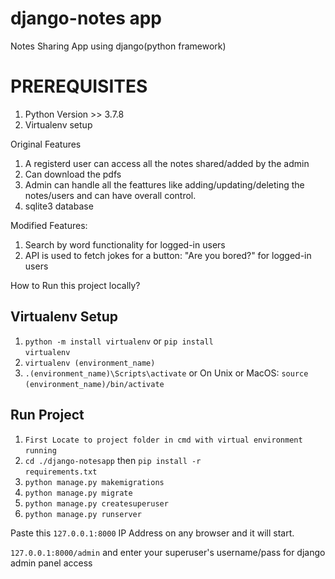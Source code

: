 # django-notes app
Notes Sharing App using django(python framework)

# PREREQUISITES
1.  Python Version >> 3.7.8
2.  Virtualenv setup
 
Original Features
1. A registerd user can access all the notes shared/added by the admin
2. Can download the pdfs
3. Admin can handle all the feattures like adding/updating/deleting the notes/users and can have overall control.
5. sqlite3 database

Modified Features:
1. Search by word functionality for logged-in users
2. API is used to fetch jokes for a button: "Are you bored?" for logged-in users

How to Run this project locally?

## Virtualenv Setup
1.    <code>python -m install virtualenv</code> or <code>pip install virtualenv</code> 
&nbsp;
3.    <code>virtualenv (environment_name)</code>
&nbsp;
5.    <code>.\(environment_name)\Scripts\activate</code> or On Unix or MacOS: <code>source (environment_name)/bin/activate</code>
&nbsp;

## Run Project
1.  <code>First Locate to project folder in cmd with virtual environment running</code>
&nbsp;
2.  <code>cd ./django-notesapp</code> then <code>pip install -r requirements.txt</code>
&nbsp;
3.  <code>python manage.py makemigrations</code>
&nbsp;
4.  <code>python manage.py migrate</code>
&nbsp;
5.  <code>python manage.py createsuperuser</code>
&nbsp;
6.  <code>python manage.py runserver</code>


Paste this <code>127.0.0.1:8000</code> IP Address on any browser and it will start.

<code>127.0.0.1:8000/admin</code> and enter your superuser's username/pass for django admin panel access
